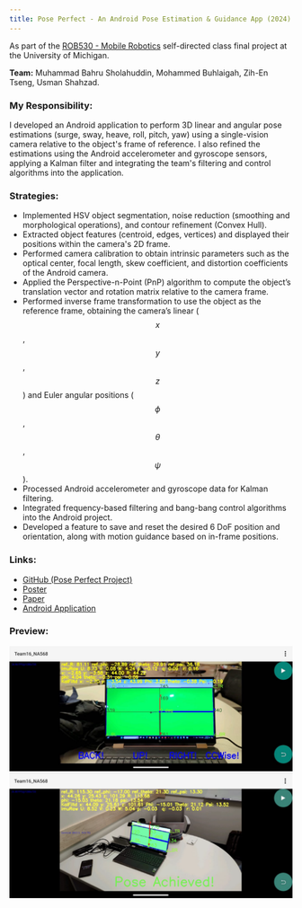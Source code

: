 ```yaml
---
title: Pose Perfect - An Android Pose Estimation & Guidance App (2024)
---
```


As part of the [ROB530 - Mobile Robotics](https://github.com/UMich-CURLY-teaching/UMich-ROB-530-public) self-directed class final project at the University of Michigan.

**Team:** Muhammad Bahru Sholahuddin, Mohammed Buhlaigah, Zih-En Tseng, Usman Shahzad.

### My Responsibility:
I developed an Android application to perform 3D linear and angular pose estimations (surge, sway, heave, roll, pitch, yaw) using a single-vision camera relative to the object's frame of reference. I also refined the estimations using the Android accelerometer and gyroscope sensors, applying a Kalman filter and integrating the team's filtering and control algorithms into the application.

### Strategies:
- Implemented HSV object segmentation, noise reduction (smoothing and morphological operations), and contour refinement (Convex Hull).
- Extracted object features (centroid, edges, vertices) and displayed their positions within the camera's 2D frame.
- Performed camera calibration to obtain intrinsic parameters such as the optical center, focal length, skew coefficient, and distortion coefficients of the Android camera.
- Applied the Perspective-n-Point (PnP) algorithm to compute the object’s translation vector and rotation matrix relative to the camera frame.
- Performed inverse frame transformation to use the object as the reference frame, obtaining the camera’s linear ($$x$$, $$y$$, $$z$$) and Euler angular positions ($$\phi$$, $$\theta$$, $$\psi$$).
- Processed Android accelerometer and gyroscope data for Kalman filtering.
- Integrated frequency-based filtering and bang-bang control algorithms into the Android project.
- Developed a feature to save and reset the desired 6 DoF position and orientation, along with motion guidance based on in-frame positions.

### Links:
- [GitHub (Pose Perfect Project)](https://github.com/mbsbahru/Pose_Perfect)
- [Poster](https://docs.google.com/presentation/d/1ZVLhKT2xRZvxd_b7FyPOwXysKnrry6pg24x-qFHhQ1k/edit?usp=sharing)
- [Paper](https://drive.google.com/file/d/1wzO3Bb32BaxBVvxDnijjk-b8pXrSOTyf/view?usp=sharing)
- [Android Application](https://drive.google.com/file/d/1H8T5yAWxWS_5-SAM8eWqe3GmNhLwfa4T/view?usp=sharing)

### Preview:
![ROB530 Project Screenshot 1](../assets/img/project_posePerfect_a.png)
![ROB530 Project Screenshot 2](../assets/img/project_posePerfect_b.png)

